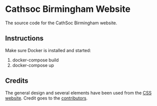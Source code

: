 # Cathsoc Birmingham Website

The source code for the CathSoc Birmingham website.

## Instructions

Make sure Docker is installed and started:
1. docker-compose build
2. docker-compose up

## Credits

The general design and several elements have been used from the [CSS website](https://github.com/CSSUoB/cssuob.github.io). Credit goes to the [contributors](https://github.com/CSSUoB/cssuob.github.io/graphs/contributors).
